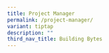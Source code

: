 ```yaml
---
title: Project Manager
permalink: /project-manager/
variant: tiptap
description: ""
third_nav_title: Building Bytes
---
```

